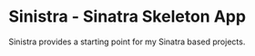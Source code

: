 # Sinistra - Sinatra Skeleton App #

Sinistra provides a starting point for my Sinatra based projects.
